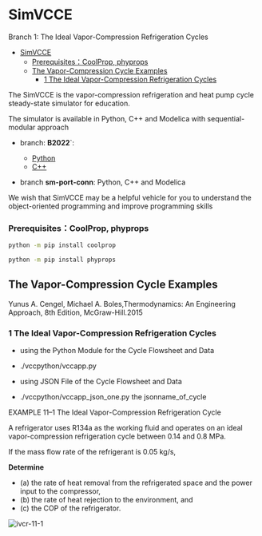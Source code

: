 # SimVCCE

Branch 1: The Ideal Vapor-Compression Refrigeration Cycles

- [SimVCCE](#simvcce)
    - [Prerequisites：CoolProp, phyprops](#prerequisitescoolprop-phyprops)
  - [The Vapor-Compression Cycle Examples](#the-vapor-compression-cycle-examples)
    - [1 The Ideal Vapor-Compression Refrigeration Cycles](#1-the-ideal-vapor-compression-refrigeration-cycles)
  
The SimVCCE is the vapor-compression refrigeration and heat pump cycle steady-state simulator for education.

The simulator is available in Python, C++ and Modelica with sequential-modular approach

* branch: **B2022**`: 
  
  *  [Python](./vccpython)
  *  [C++](./vcccpp)

* branch **sm-port-conn**: Python, C++ and Modelica

We wish that SimVCCE may be a helpful vehicle for you to understand the object-oriented programming and improve programming skills

### Prerequisites：CoolProp, phyprops

```bash
python -m pip install coolprop
```

```bash
python -m pip install phyprops
```
## The Vapor-Compression Cycle Examples

Yunus A. Cengel, Michael A. Boles,Thermodynamics: An Engineering Approach, 8th Edition, McGraw-Hill.2015

### 1 The Ideal Vapor-Compression Refrigeration Cycles

* using the Python Module for the Cycle Flowsheet and Data

* ./vccpython/vccapp.py 
* using JSON File of the Cycle Flowsheet and Data

* ./vccpython/vccapp_json_one.py  the jsonname_of_cycle

EXAMPLE 11–1 The Ideal Vapor-Compression Refrigeration  Cycle

A refrigerator uses R134a as the working fluid and operates on an ideal vapor-compression refrigeration cycle between 0.14 and 0.8 MPa.

If the mass flow rate of the refrigerant is 0.05 kg/s, 

**Determine** 

* (a) the rate of heat removal from the refrigerated space and the power input to the compressor,
* (b) the rate of heat rejection to the environment, and 
* (c) the COP of the refrigerator.

![ivcr-11-1](./img/ivcr_11_1.jpg)


